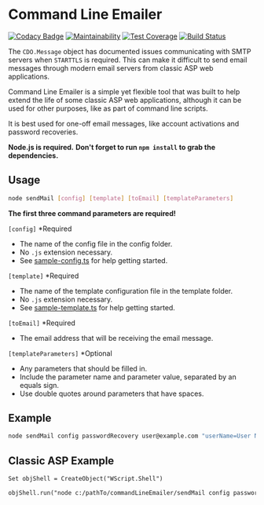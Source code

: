 # Command Line Emailer

[![Codacy Badge](https://api.codacy.com/project/badge/Grade/c689a67783fc4dcebe0847f049809a6f)](https://app.codacy.com/gh/cityssm/command-line-emailer?utm_source=github.com&utm_medium=referral&utm_content=cityssm/command-line-emailer&utm_campaign=Badge_Grade_Dashboard)
[![Maintainability](https://api.codeclimate.com/v1/badges/6ecf6cbee122a2e28f36/maintainability)](https://codeclimate.com/github/cityssm/command-line-emailer/maintainability)
[![Test Coverage](https://api.codeclimate.com/v1/badges/6ecf6cbee122a2e28f36/test_coverage)](https://codeclimate.com/github/cityssm/command-line-emailer/test_coverage)
[![Build Status](https://travis-ci.com/cityssm/command-line-emailer.svg?branch=master)](https://travis-ci.com/cityssm/command-line-emailer)

The `CDO.Message` object has documented issues communicating with SMTP servers
when `STARTTLS` is required.  This can make it difficult to send email messages
through modern email servers from classic ASP web applications.

Command Line Emailer is a simple yet flexible tool that was built
to help extend the life of some classic ASP web applications,
although it can be used for other purposes, like as part of command line scripts.

It is best used for one-off email messages, like account activations
and password recoveries.

**Node.js is required.**
**Don't forget to run `npm install` to grab the dependencies.**

## Usage

```bash
node sendMail [config] [template] [toEmail] [templateParameters]
```

**The first three command parameters are required!**

`[config]` \*Required

-   The name of the config file in the config folder.
-   No `.js` extension necessary.
-   See [sample-config.ts](config/sample-config.ts) for help getting started.

`[template]` \*Required

-   The name of the template configuration file in the template folder.
-   No `.js` extension necessary.
-   See [sample-template.ts](templates/sample-template.ts) for help getting started.

`[toEmail]` \*Required

-   The email address that will be receiving the email message.

`[templateParameters]` \*Optional

-   Any parameters that should be filled in.
-   Include the parameter name and parameter value, separated by an equals sign.
-   Use double quotes around parameters that have spaces.

## Example

```bash
node sendMail config passwordRecovery user@example.com "userName=User Name" password=newP@ssword
```

## Classic ASP Example

```ASP
Set objShell = CreateObject("WScript.Shell")

objShell.run("node c:/pathTo/commandLineEmailer/sendMail config passwordRecovery user@example.com userName=user password=newP@ssword")
```
